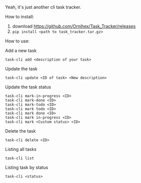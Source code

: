 Yeah, it's just another cli task tracker.

How to install:
1) download https://github.com/Ornihex/Task_Tracker/releases
2) `pip install <path to task_tracker.tar.gz>`

How to use:

Add a new task
```
task-cli add <description of your task>
```

Update the task
```
task-cli update <ID of task> <New description>
```

Update the task status
```
task-cli mark-in-progress <ID>
task-cli mark-done <ID>
task-cli mark-todo <ID>
task-cli mark todo <ID>
task-cli mark done <ID>
task-cli mark in-progress <ID>
task-cli mark <Custom status> <ID>
```

Delete the task
```
task-cli delete <ID>
```

Listing all tasks
```
task-cli list
```

Listing task by status
```
task-cli <status>
```
